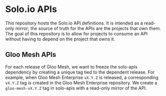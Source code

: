 # Solo.io APIs
This repository hosts the Solo.io API definitions. It is intended as a read-only mirror; the source of truth for the 
APIs are the projects that own them. The goal of this repository is to allow for projects to consume an API 
without having to depend on the project that owns it.

## Gloo Mesh APIs
For each release of Gloo Mesh, we want to freeze the solo-apis dependency by creating a unique tag tied to the dependent release. For example, when Gloo Mesh Enterprise `vX.Y.Z` is released, a corresponding `vX.Y.Z` tag is created in the Gloo Mesh Enterprise repository. We create a `gloo-mesh-vX.Y.Z` tag in solo-apis with a read-only mirror of the API.
